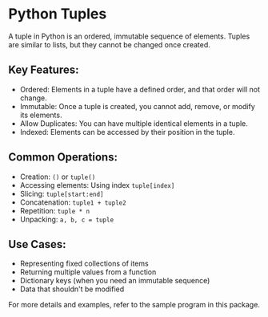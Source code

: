 # Python Tuples

A tuple in Python is an ordered, immutable sequence of elements. Tuples are similar to lists, but they cannot be changed once created.

## Key Features:
- Ordered: Elements in a tuple have a defined order, and that order will not change.
- Immutable: Once a tuple is created, you cannot add, remove, or modify its elements.
- Allow Duplicates: You can have multiple identical elements in a tuple.
- Indexed: Elements can be accessed by their position in the tuple.

## Common Operations:
- Creation: `()` or `tuple()`
- Accessing elements: Using index `tuple[index]`
- Slicing: `tuple[start:end]`
- Concatenation: `tuple1 + tuple2`
- Repetition: `tuple * n`
- Unpacking: `a, b, c = tuple`

## Use Cases:
- Representing fixed collections of items
- Returning multiple values from a function
- Dictionary keys (when you need an immutable sequence)
- Data that shouldn't be modified

For more details and examples, refer to the sample program in this package.
